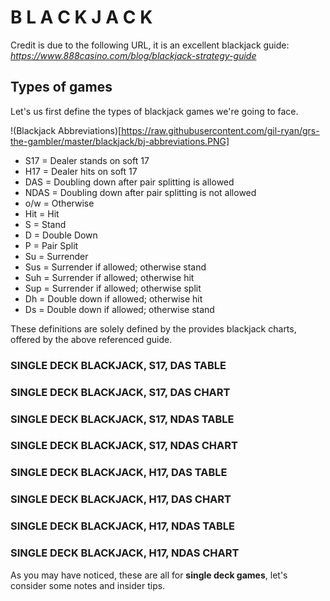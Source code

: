 # B L A C K J A C K

Credit is due to the following URL, it is an excellent blackjack guide: _https://www.888casino.com/blog/blackjack-strategy-guide_
## Types of games

Let's us first define the types of blackjack games we're going to face. 

!(Blackjack Abbreviations)[https://raw.githubusercontent.com/gil-ryan/grs-the-gambler/master/blackjack/bj-abbreviations.PNG]

* S17 = Dealer stands on soft 17
* H17 = Dealer hits on soft 17
* DAS = Doubling down after pair splitting is allowed
* NDAS = Doubling down after pair splitting is not allowed
* o/w = Otherwise
* Hit = Hit
* S = Stand
* D = Double Down
* P = Pair Split
* Su = Surrender
* Sus = Surrender if allowed; otherwise stand
* Suh = Surrender if allowed; otherwise hit
* Sup = Surrender if allowed; otherwise split
* Dh = Double down if allowed; otherwise hit
* Ds = Double down if allowed; otherwise stand


These definitions are solely defined by the provides blackjack charts, offered by the above referenced guide.

### SINGLE DECK BLACKJACK, S17, DAS TABLE

### SINGLE DECK BLACKJACK, S17, DAS CHART

### SINGLE DECK BLACKJACK, S17, NDAS TABLE

### SINGLE DECK BLACKJACK, S17, NDAS CHART

### SINGLE DECK BLACKJACK, H17, DAS TABLE

### SINGLE DECK BLACKJACK, H17, DAS CHART

### SINGLE DECK BLACKJACK, H17, NDAS TABLE

### SINGLE DECK BLACKJACK, H17, NDAS CHART

As you may have noticed, these are all for __single deck games__, let's consider some notes and insider tips.
